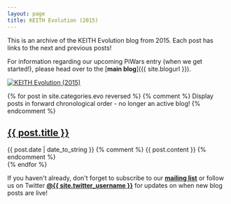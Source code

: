 ```yaml
---
layout: page
title: KEITH Evolution (2015)
---
```


This is an archive of the KEITH Evolution blog from 2015. Each post has links to the next and previous posts!

For information regarding our upcoming PiWars entry (when we get started!), please head over to the [<b>main blog</b>]({{ site.blogurl }}).

[![KEITH Evolution (2015)](http://keiththerobot.uk/images/Evo-winner-web.jpg "KEITH Evolution (2015)")](http://keiththerobot.uk/images/Evo-winner.png)

<div class="posts">
   {% for post in site.categories.evo reversed %} {% comment %} Display posts in forward chronological order - no longer an active blog! {% endcomment %}
     <div>
        <h2 class="post-title">
           <a href="{{ post.url }}">
              {{ post.title }}
           </a>
        </h2>
        <span class="post-date">{{ post.date | date_to_string }}</span>
        {% comment %} {{ post.content }} {% endcomment %}
      </div>
   {% endfor %}

<p>If you haven't already, don't forget to subscribe to our <a href="http://eepurl.com/bwu2Cj"><b>mailing list</b></a> or follow us on Twitter <a href="http://www.twitter.com/{{ site.twitter_username }}"><b>@{{ site.twitter_username }}</b></a> for updates on when new blog posts are live!</p>
</div>
